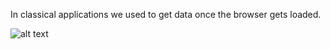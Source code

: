In classical applications we used to get data once the browser gets loaded.


![alt text](https://github.com/ajit-kumar-azad/training/raw/master/Enterprise-App-Development-with-AngularJS/images/howwedo.png "How we used to do?")
